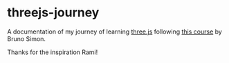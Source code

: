 # threejs-journey
A documentation of my journey of learning [three.js](https://threejs.org/) following [this course](https://threejs-journey.com/) by Bruno Simon.

Thanks for the inspiration Rami!
